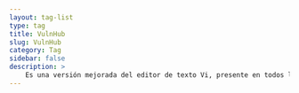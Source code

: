 ```yaml
---
layout: tag-list
type: tag
title: VulnHub
slug: VulnHub
category: Tag
sidebar: false
description: >
    Es una versión mejorada del editor de texto Vi, presente en todos los sistemas UNIX..
---
```

